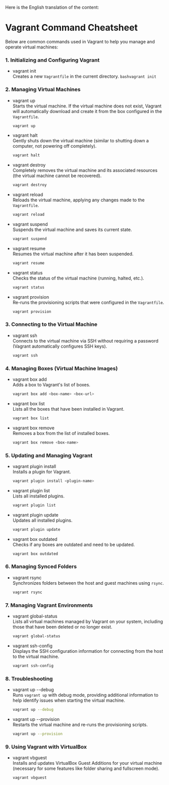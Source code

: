 Here is the English translation of the content:
# Vagrant Command Cheatsheet

Below are common commands used in Vagrant to help you manage and operate virtual machines:

### 1. Initializing and Configuring Vagrant
- vagrant init  
  Creates a new `Vagrantfile` in the current directory.
  ```bashvagrant init```
  

### 2. Managing Virtual Machines
- vagrant up  
  Starts the virtual machine. If the virtual machine does not exist, Vagrant will automatically download and create it from the box configured in the `Vagrantfile`.
  ```bash
  vagrant up
  ```

- vagrant halt  
  Gently shuts down the virtual machine (similar to shutting down a computer, not powering off completely).
  ```bash
  vagrant halt
  ```

- vagrant destroy  
  Completely removes the virtual machine and its associated resources (the virtual machine cannot be recovered).
  ```bash
  vagrant destroy
  ```

- vagrant reload  
  Reloads the virtual machine, applying any changes made to the `Vagrantfile`.
  ```bash
  vagrant reload
  ```

- vagrant suspend  
  Suspends the virtual machine and saves its current state.
  ```bash
  vagrant suspend
  ```

- vagrant resume  
  Resumes the virtual machine after it has been suspended.
  ```bash
  vagrant resume
  ```

- vagrant status  
  Checks the status of the virtual machine (running, halted, etc.).
  ```bash
  vagrant status
  ```

- vagrant provision  
  Re-runs the provisioning scripts that were configured in the `Vagrantfile`.
  ```bash
  vagrant provision
  ```

### 3. Connecting to the Virtual Machine
- vagrant ssh  
  Connects to the virtual machine via SSH without requiring a password (Vagrant automatically configures SSH keys).
  ```bash
  vagrant ssh
  ```

### 4. Managing Boxes (Virtual Machine Images)
- vagrant box add  
  Adds a box to Vagrant's list of boxes.
  ```bash
  vagrant box add <box-name> <box-url>
  ```

- vagrant box list  
  Lists all the boxes that have been installed in Vagrant.
  ```bash
  vagrant box list
  ```

- vagrant box remove  
  Removes a box from the list of installed boxes.
  ```bash
  vagrant box remove <box-name>
  ```

### 5. Updating and Managing Vagrant
- vagrant plugin install <plugin-name>  
  Installs a plugin for Vagrant.
  ```bash
  vagrant plugin install <plugin-name>
  ```

- vagrant plugin list  
  Lists all installed plugins.
  ```bash
  vagrant plugin list
  ```

- vagrant plugin update  
  Updates all installed plugins.
  ```bash
  vagrant plugin update
  ```

- vagrant box outdated  
  Checks if any boxes are outdated and need to be updated.
  ```bash
  vagrant box outdated
  ```

### 6. Managing Synced Folders
- vagrant rsync  
  Synchronizes folders between the host and guest machines using `rsync`.
  ```bash
  vagrant rsync
  ```

### 7. Managing Vagrant Environments
- vagrant global-status  
  Lists all virtual machines managed by Vagrant on your system, including those that have been deleted or no longer exist.
  ```bash
  vagrant global-status
  ```

- vagrant ssh-config  
  Displays the SSH configuration information for connecting from the host to the virtual machine.
  ```bash
  vagrant ssh-config
  ```

### 8. Troubleshooting
- vagrant up --debug  
  Runs `vagrant up` with debug mode, providing additional information to help identify issues when starting the virtual machine.
  ```bash
  vagrant up --debug
  ```

- vagrant up --provision  
  Restarts the virtual machine and re-runs the provisioning scripts.
  ```bash
  vagrant up --provision
  ```

### 9. Using Vagrant with VirtualBox
- vagrant vbguest  
  Installs and updates VirtualBox Guest Additions for your virtual machine (necessary for some features like folder sharing and fullscreen mode).
  ```bash
  vagrant vbguest
  ```
